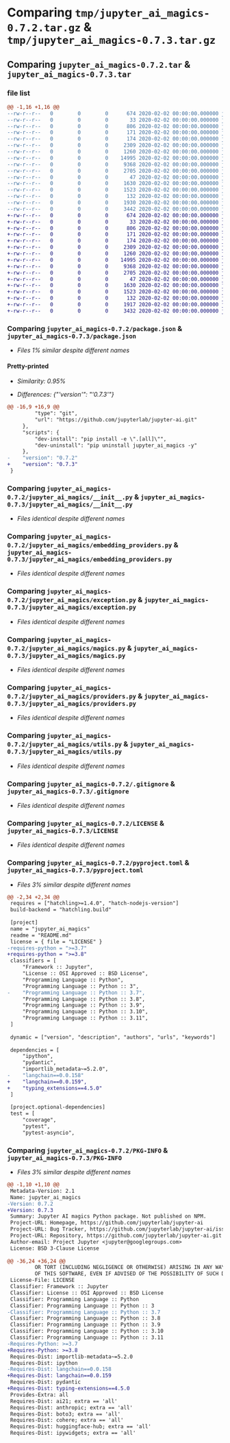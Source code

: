 # Comparing `tmp/jupyter_ai_magics-0.7.2.tar.gz` & `tmp/jupyter_ai_magics-0.7.3.tar.gz`

## Comparing `jupyter_ai_magics-0.7.2.tar` & `jupyter_ai_magics-0.7.3.tar`

### file list

```diff
@@ -1,16 +1,16 @@
--rw-r--r--   0        0        0      674 2020-02-02 00:00:00.000000 jupyter_ai_magics-0.7.2/package.json
--rw-r--r--   0        0        0       33 2020-02-02 00:00:00.000000 jupyter_ai_magics-0.7.2/setup.py
--rw-r--r--   0        0        0      806 2020-02-02 00:00:00.000000 jupyter_ai_magics-0.7.2/jupyter_ai_magics/__init__.py
--rw-r--r--   0        0        0      171 2020-02-02 00:00:00.000000 jupyter_ai_magics-0.7.2/jupyter_ai_magics/_version.py
--rw-r--r--   0        0        0      174 2020-02-02 00:00:00.000000 jupyter_ai_magics-0.7.2/jupyter_ai_magics/aliases.py
--rw-r--r--   0        0        0     2309 2020-02-02 00:00:00.000000 jupyter_ai_magics-0.7.2/jupyter_ai_magics/embedding_providers.py
--rw-r--r--   0        0        0     1260 2020-02-02 00:00:00.000000 jupyter_ai_magics-0.7.2/jupyter_ai_magics/exception.py
--rw-r--r--   0        0        0    14995 2020-02-02 00:00:00.000000 jupyter_ai_magics-0.7.2/jupyter_ai_magics/magics.py
--rw-r--r--   0        0        0     9368 2020-02-02 00:00:00.000000 jupyter_ai_magics-0.7.2/jupyter_ai_magics/providers.py
--rw-r--r--   0        0        0     2705 2020-02-02 00:00:00.000000 jupyter_ai_magics-0.7.2/jupyter_ai_magics/utils.py
--rw-r--r--   0        0        0       47 2020-02-02 00:00:00.000000 jupyter_ai_magics-0.7.2/jupyter_ai_magics/tests/__init__.py
--rw-r--r--   0        0        0     1630 2020-02-02 00:00:00.000000 jupyter_ai_magics-0.7.2/.gitignore
--rw-r--r--   0        0        0     1523 2020-02-02 00:00:00.000000 jupyter_ai_magics-0.7.2/LICENSE
--rw-r--r--   0        0        0      132 2020-02-02 00:00:00.000000 jupyter_ai_magics-0.7.2/README.md
--rw-r--r--   0        0        0     1930 2020-02-02 00:00:00.000000 jupyter_ai_magics-0.7.2/pyproject.toml
--rw-r--r--   0        0        0     3442 2020-02-02 00:00:00.000000 jupyter_ai_magics-0.7.2/PKG-INFO
+-rw-r--r--   0        0        0      674 2020-02-02 00:00:00.000000 jupyter_ai_magics-0.7.3/package.json
+-rw-r--r--   0        0        0       33 2020-02-02 00:00:00.000000 jupyter_ai_magics-0.7.3/setup.py
+-rw-r--r--   0        0        0      806 2020-02-02 00:00:00.000000 jupyter_ai_magics-0.7.3/jupyter_ai_magics/__init__.py
+-rw-r--r--   0        0        0      171 2020-02-02 00:00:00.000000 jupyter_ai_magics-0.7.3/jupyter_ai_magics/_version.py
+-rw-r--r--   0        0        0      174 2020-02-02 00:00:00.000000 jupyter_ai_magics-0.7.3/jupyter_ai_magics/aliases.py
+-rw-r--r--   0        0        0     2309 2020-02-02 00:00:00.000000 jupyter_ai_magics-0.7.3/jupyter_ai_magics/embedding_providers.py
+-rw-r--r--   0        0        0     1260 2020-02-02 00:00:00.000000 jupyter_ai_magics-0.7.3/jupyter_ai_magics/exception.py
+-rw-r--r--   0        0        0    14995 2020-02-02 00:00:00.000000 jupyter_ai_magics-0.7.3/jupyter_ai_magics/magics.py
+-rw-r--r--   0        0        0     9368 2020-02-02 00:00:00.000000 jupyter_ai_magics-0.7.3/jupyter_ai_magics/providers.py
+-rw-r--r--   0        0        0     2705 2020-02-02 00:00:00.000000 jupyter_ai_magics-0.7.3/jupyter_ai_magics/utils.py
+-rw-r--r--   0        0        0       47 2020-02-02 00:00:00.000000 jupyter_ai_magics-0.7.3/jupyter_ai_magics/tests/__init__.py
+-rw-r--r--   0        0        0     1630 2020-02-02 00:00:00.000000 jupyter_ai_magics-0.7.3/.gitignore
+-rw-r--r--   0        0        0     1523 2020-02-02 00:00:00.000000 jupyter_ai_magics-0.7.3/LICENSE
+-rw-r--r--   0        0        0      132 2020-02-02 00:00:00.000000 jupyter_ai_magics-0.7.3/README.md
+-rw-r--r--   0        0        0     1917 2020-02-02 00:00:00.000000 jupyter_ai_magics-0.7.3/pyproject.toml
+-rw-r--r--   0        0        0     3432 2020-02-02 00:00:00.000000 jupyter_ai_magics-0.7.3/PKG-INFO
```

### Comparing `jupyter_ai_magics-0.7.2/package.json` & `jupyter_ai_magics-0.7.3/package.json`

 * *Files 1% similar despite different names*

#### Pretty-printed

 * *Similarity: 0.95%*

 * *Differences: {"'version'": "'0.7.3'"}*

```diff
@@ -16,9 +16,9 @@
         "type": "git",
         "url": "https://github.com/jupyterlab/jupyter-ai.git"
     },
     "scripts": {
         "dev-install": "pip install -e \".[all]\"",
         "dev-uninstall": "pip uninstall jupyter_ai_magics -y"
     },
-    "version": "0.7.2"
+    "version": "0.7.3"
 }
```

### Comparing `jupyter_ai_magics-0.7.2/jupyter_ai_magics/__init__.py` & `jupyter_ai_magics-0.7.3/jupyter_ai_magics/__init__.py`

 * *Files identical despite different names*

### Comparing `jupyter_ai_magics-0.7.2/jupyter_ai_magics/embedding_providers.py` & `jupyter_ai_magics-0.7.3/jupyter_ai_magics/embedding_providers.py`

 * *Files identical despite different names*

### Comparing `jupyter_ai_magics-0.7.2/jupyter_ai_magics/exception.py` & `jupyter_ai_magics-0.7.3/jupyter_ai_magics/exception.py`

 * *Files identical despite different names*

### Comparing `jupyter_ai_magics-0.7.2/jupyter_ai_magics/magics.py` & `jupyter_ai_magics-0.7.3/jupyter_ai_magics/magics.py`

 * *Files identical despite different names*

### Comparing `jupyter_ai_magics-0.7.2/jupyter_ai_magics/providers.py` & `jupyter_ai_magics-0.7.3/jupyter_ai_magics/providers.py`

 * *Files identical despite different names*

### Comparing `jupyter_ai_magics-0.7.2/jupyter_ai_magics/utils.py` & `jupyter_ai_magics-0.7.3/jupyter_ai_magics/utils.py`

 * *Files identical despite different names*

### Comparing `jupyter_ai_magics-0.7.2/.gitignore` & `jupyter_ai_magics-0.7.3/.gitignore`

 * *Files identical despite different names*

### Comparing `jupyter_ai_magics-0.7.2/LICENSE` & `jupyter_ai_magics-0.7.3/LICENSE`

 * *Files identical despite different names*

### Comparing `jupyter_ai_magics-0.7.2/pyproject.toml` & `jupyter_ai_magics-0.7.3/pyproject.toml`

 * *Files 3% similar despite different names*

```diff
@@ -2,34 +2,34 @@
 requires = ["hatchling>=1.4.0", "hatch-nodejs-version"]
 build-backend = "hatchling.build"
 
 [project]
 name = "jupyter_ai_magics"
 readme = "README.md"
 license = { file = "LICENSE" }
-requires-python = ">=3.7"
+requires-python = ">=3.8"
 classifiers = [
     "Framework :: Jupyter",
     "License :: OSI Approved :: BSD License",
     "Programming Language :: Python",
     "Programming Language :: Python :: 3",
-    "Programming Language :: Python :: 3.7",
     "Programming Language :: Python :: 3.8",
     "Programming Language :: Python :: 3.9",
     "Programming Language :: Python :: 3.10",
     "Programming Language :: Python :: 3.11",
 ]
 
 dynamic = ["version", "description", "authors", "urls", "keywords"]
 
 dependencies = [
     "ipython",
     "pydantic",
     "importlib_metadata~=5.2.0",
-    "langchain==0.0.158"
+    "langchain==0.0.159",
+    "typing_extensions==4.5.0"
 ]
 
 [project.optional-dependencies]
 test = [
     "coverage",
     "pytest",
     "pytest-asyncio",
```

### Comparing `jupyter_ai_magics-0.7.2/PKG-INFO` & `jupyter_ai_magics-0.7.3/PKG-INFO`

 * *Files 3% similar despite different names*

```diff
@@ -1,10 +1,10 @@
 Metadata-Version: 2.1
 Name: jupyter_ai_magics
-Version: 0.7.2
+Version: 0.7.3
 Summary: Jupyter AI magics Python package. Not published on NPM.
 Project-URL: Homepage, https://github.com/jupyterlab/jupyter-ai
 Project-URL: Bug Tracker, https://github.com/jupyterlab/jupyter-ai/issues
 Project-URL: Repository, https://github.com/jupyterlab/jupyter-ai.git
 Author-email: Project Jupyter <jupyter@googlegroups.com>
 License: BSD 3-Clause License
         
@@ -36,24 +36,24 @@
         OR TORT (INCLUDING NEGLIGENCE OR OTHERWISE) ARISING IN ANY WAY OUT OF THE USE
         OF THIS SOFTWARE, EVEN IF ADVISED OF THE POSSIBILITY OF SUCH DAMAGE.
 License-File: LICENSE
 Classifier: Framework :: Jupyter
 Classifier: License :: OSI Approved :: BSD License
 Classifier: Programming Language :: Python
 Classifier: Programming Language :: Python :: 3
-Classifier: Programming Language :: Python :: 3.7
 Classifier: Programming Language :: Python :: 3.8
 Classifier: Programming Language :: Python :: 3.9
 Classifier: Programming Language :: Python :: 3.10
 Classifier: Programming Language :: Python :: 3.11
-Requires-Python: >=3.7
+Requires-Python: >=3.8
 Requires-Dist: importlib-metadata~=5.2.0
 Requires-Dist: ipython
-Requires-Dist: langchain==0.0.158
+Requires-Dist: langchain==0.0.159
 Requires-Dist: pydantic
+Requires-Dist: typing-extensions==4.5.0
 Provides-Extra: all
 Requires-Dist: ai21; extra == 'all'
 Requires-Dist: anthropic; extra == 'all'
 Requires-Dist: boto3; extra == 'all'
 Requires-Dist: cohere; extra == 'all'
 Requires-Dist: huggingface-hub; extra == 'all'
 Requires-Dist: ipywidgets; extra == 'all'
```

